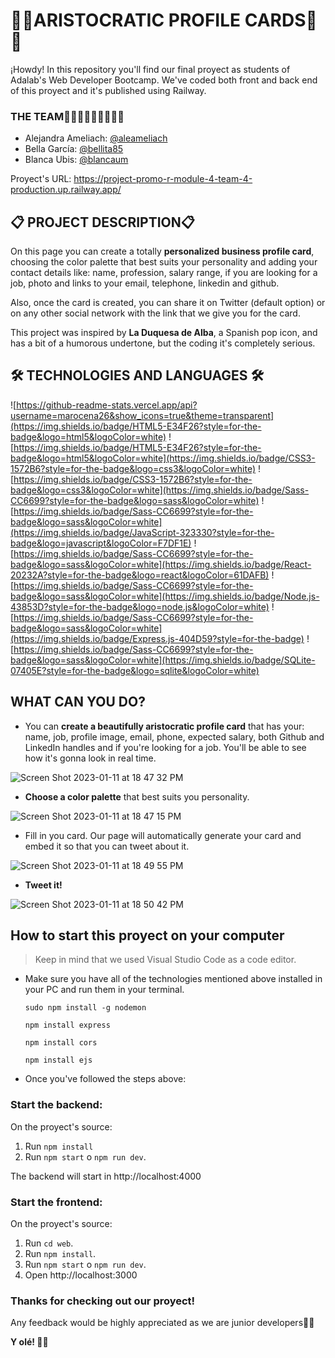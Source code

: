 # 👑🌹ARISTOCRATIC PROFILE CARDS🌹👑

¡Howdy! In this repository you'll find our final proyect as students of Adalab's Web Developer Bootcamp. We've coded both front and back end of this proyect and it's published using Railway.

### THE TEAM👩🏻‍💻👩🏻‍💻👩🏻‍💻

- Alejandra Ameliach: [@aleameliach](https://github.com/aleameliach)
- Bella García: [@bellita85](https://github.com/bellita85)
- Blanca Ubis: [@blancaum](https://github.com/blancaum)


Proyect's URL: https://project-promo-r-module-4-team-4-production.up.railway.app/


## 📋 PROJECT DESCRIPTION📋

On this page you can create a totally **personalized business profile card**, choosing the color palette that best suits your personality and adding your contact details like: name, profession, salary range, if you are looking for a job, photo and links to your email, telephone, linkedin and github.

Also, once the card is created, you can share it on Twitter (default option) or on any other social network with the link that we give you for the card.

This project was inspired by **La Duquesa de Alba**, a Spanish pop icon, and has a bit of a humorous undertone, but the coding it's completely serious. 

##  :hammer_and_wrench: TECHNOLOGIES AND LANGUAGES :hammer_and_wrench:

![https://github-readme-stats.vercel.app/api?username=marocena26&show_icons=true&theme=transparent](https://img.shields.io/badge/HTML5-E34F26?style=for-the-badge&logo=html5&logoColor=white)
![https://img.shields.io/badge/HTML5-E34F26?style=for-the-badge&logo=html5&logoColor=white](https://img.shields.io/badge/CSS3-1572B6?style=for-the-badge&logo=css3&logoColor=white)
![https://img.shields.io/badge/CSS3-1572B6?style=for-the-badge&logo=css3&logoColor=white](https://img.shields.io/badge/Sass-CC6699?style=for-the-badge&logo=sass&logoColor=white)
![https://img.shields.io/badge/Sass-CC6699?style=for-the-badge&logo=sass&logoColor=white](https://img.shields.io/badge/JavaScript-323330?style=for-the-badge&logo=javascript&logoColor=F7DF1E)
![https://img.shields.io/badge/Sass-CC6699?style=for-the-badge&logo=sass&logoColor=white](https://img.shields.io/badge/React-20232A?style=for-the-badge&logo=react&logoColor=61DAFB)
![https://img.shields.io/badge/Sass-CC6699?style=for-the-badge&logo=sass&logoColor=white](https://img.shields.io/badge/Node.js-43853D?style=for-the-badge&logo=node.js&logoColor=white)
![https://img.shields.io/badge/Sass-CC6699?style=for-the-badge&logo=sass&logoColor=white](https://img.shields.io/badge/Express.js-404D59?style=for-the-badge)
![https://img.shields.io/badge/Sass-CC6699?style=for-the-badge&logo=sass&logoColor=white](https://img.shields.io/badge/SQLite-07405E?style=for-the-badge&logo=sqlite&logoColor=white)

## WHAT CAN YOU DO?

* You can **create a beautifully aristocratic profile card** that has your: name, job, profile image, email, phone, expected salary, both Github and LinkedIn handles and if you're looking for a job. You'll be able to see how it's gonna look in real time. 

![Screen Shot 2023-01-11 at 18 47 32 PM](https://user-images.githubusercontent.com/111571376/211881266-54413228-fb4c-4b8d-8b2b-092c787bbc14.png)

* **Choose a color palette** that best suits you personality.


![Screen Shot 2023-01-11 at 18 47 15 PM](https://user-images.githubusercontent.com/111571376/211881326-530bd0e6-28b4-4dc9-96fb-5b4d82e927ec.png)

* Fill in you card. Our page will automatically generate your card and embed it so that you can tweet about it.


![Screen Shot 2023-01-11 at 18 49 55 PM](https://user-images.githubusercontent.com/111571376/211881295-18f060d0-f4d9-42cf-aaaf-50b266feb803.png)

* **Tweet it!**


![Screen Shot 2023-01-11 at 18 50 42 PM](https://user-images.githubusercontent.com/111571376/211881310-264d0f94-3c70-4cdd-94a7-72f9afbb8965.png)


## How to start this proyect on your computer

> Keep in mind that we used Visual Studio Code as a code editor.

- Make sure you have all of the technologies mentioned above installed in your PC and run them in your terminal.

  `sudo npm install -g nodemon`

  `npm install express`

  `npm install cors`

  `npm install ejs`


- Once you've followed the steps above:

### Start the backend:

On the proyect's source:

1. Run `npm install`
2. Run `npm start` o `npm run dev`.

The backend will start in http://localhost:4000

### Start the frontend:

On the proyect's source:

1. Run `cd web`.
2. Run `npm install`.
3. Run `npm start` o `npm run dev`.
4. Open http://localhost:3000

### Thanks for checking out our proyect!

Any feedback would be highly appreciated as we are junior developers✍🏼 

**Y olé! 💃🏻**
